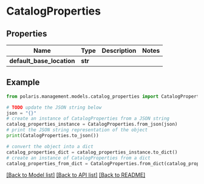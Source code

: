 <!--

 Licensed to the Apache Software Foundation (ASF) under one
 or more contributor license agreements.  See the NOTICE file
 distributed with this work for additional information
 regarding copyright ownership.  The ASF licenses this file
 to you under the Apache License, Version 2.0 (the
 "License"); you may not use this file except in compliance
 with the License.  You may obtain a copy of the License at

   http://www.apache.org/licenses/LICENSE-2.0

 Unless required by applicable law or agreed to in writing,
 software distributed under the License is distributed on an
 "AS IS" BASIS, WITHOUT WARRANTIES OR CONDITIONS OF ANY
 KIND, either express or implied.  See the License for the
 specific language governing permissions and limitations
 under the License.

-->
# CatalogProperties

## Properties

Name | Type | Description | Notes
------------ | ------------- | ------------- | -------------
**default_base_location** | **str** |  | 

## Example

```python
from polaris.management.models.catalog_properties import CatalogProperties

# TODO update the JSON string below
json = "{}"
# create an instance of CatalogProperties from a JSON string
catalog_properties_instance = CatalogProperties.from_json(json)
# print the JSON string representation of the object
print(CatalogProperties.to_json())

# convert the object into a dict
catalog_properties_dict = catalog_properties_instance.to_dict()
# create an instance of CatalogProperties from a dict
catalog_properties_from_dict = CatalogProperties.from_dict(catalog_properties_dict)
```
[[Back to Model list]](../README.md#documentation-for-models) [[Back to API list]](../README.md#documentation-for-api-endpoints) [[Back to README]](../README.md)


